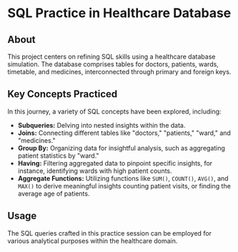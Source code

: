 # SQL Practice in Healthcare Database

## About

This project centers on refining SQL skills using a healthcare database simulation. The database comprises tables for doctors, patients, wards, timetable, and medicines, interconnected through primary and foreign keys.

## Key Concepts Practiced

In this journey, a variety of SQL concepts have been explored, including:

- **Subqueries:** Delving into nested insights within the data.
- **Joins:** Connecting different tables like "doctors," "patients," "ward," and "medicines."
- **Group By:** Organizing data for insightful analysis, such as aggregating patient statistics by "ward."
- **Having:** Filtering aggregated data to pinpoint specific insights, for instance, identifying wards with high patient counts.
- **Aggregate Functions:** Utilizing functions like `SUM()`, `COUNT()`, `AVG()`, and `MAX()` to derive meaningful insights counting patient visits, or finding the average age of patients.
  

## Usage

The SQL queries crafted in this practice session can be employed for various analytical purposes within the healthcare domain. 


